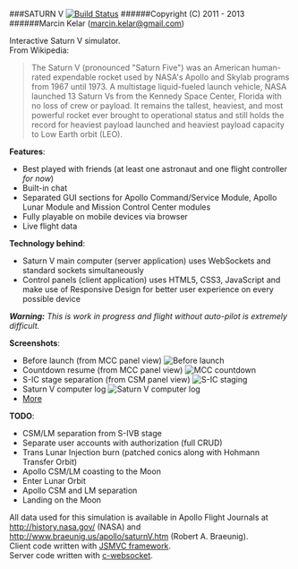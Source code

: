 ###SATURN V [![Build Status](https://travis-ci.org/OrionExplorer/saturn-v.png?branch=master)](https://travis-ci.org/OrionExplorer/saturn-v)
######Copyright (C) 2011 - 2013
######Marcin Kelar (marcin.kelar@gmail.com)

Interactive Saturn V simulator.  
From Wikipedia:
>The Saturn V (pronounced "Saturn Five") was an American human-rated expendable rocket used by NASA's Apollo and Skylab programs from 1967 until 1973. A multistage liquid-fueled launch vehicle, NASA launched 13 Saturn Vs from the Kennedy Space Center, Florida with no loss of crew or payload. It remains the tallest, heaviest, and most powerful rocket ever brought to operational status and still holds the record for heaviest payload launched and heaviest payload capacity to Low Earth orbit (LEO).

**Features**:
* Best played with friends (at least one astronaut and one flight controller *for now*)
* Built-in chat
* Separated GUI sections for Apollo Command/Service Module, Apollo Lunar Module and Mission Control Center modules
* Fully playable on mobile devices via browser
* Live flight data

**Technology behind**:
* Saturn V main computer (server application) uses WebSockets and standard sockets simultaneously
* Control panels (client application) uses HTML5, CSS3, JavaScript and make use of Responsive Design for better user experience on every possible device

**_Warning:_** _This is work in progress and flight without auto-pilot is extremely difficult._

**Screenshots**:
* Before launch (from MCC panel view) ![Before launch](http://img404.imageshack.us/img404/2193/seuf.png)
* Countdown resume (from MCC panel view) ![MCC countdown](http://img30.imageshack.us/img30/9098/okz2.png)
* S-IC stage separation (from CSM panel view) ![S-IC staging](http://img12.imageshack.us/img12/4223/vn07.png)
* Saturn V computer log ![Saturn V computer log](http://img62.imageshack.us/img62/3498/j3jx.png)
* [More](http://imageshack.us/g/1/10321436/)

**TODO**:
- CSM/LM separation from S-IVB stage
- Separate user accounts with authorization (full CRUD)
- Trans Lunar Injection burn (patched conics along with Hohmann Transfer Orbit)
- Apollo CSM/LM coasting to the Moon
- Enter Lunar Orbit
- Apollo CSM and LM separation
- Landing on the Moon


All data used for this simulation is available in Apollo Flight Journals at http://history.nasa.gov/ (NASA) and http://www.braeunig.us/apollo/saturnV.htm (Robert A. Braeunig).  
Client code written with [JSMVC framework](https://github.com/OrionExplorer/js-mvc).  
Server code written with [c-websocket](https://github.com/OrionExplorer/c-websocket).
